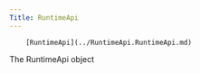 ```yaml
---
Title: RuntimeApi
---
```

        [RuntimeApi](../RuntimeApi.RuntimeApi.md)  
The RuntimeApi object

